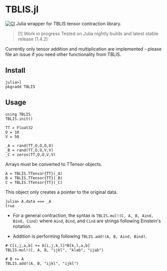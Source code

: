# TBLIS.jl
[![CI](https://github.com/FermiQC/TBLIS.jl/actions/workflows/CI.yml/badge.svg)](https://github.com/FermiQC/TBLIS.jl/actions/workflows/CI.yml)
Julia wrapper for TBLIS tensor contraction library.

> [!] Work in progress
> Tested on Julia nightly builds and latest stable release (1.4.2) 

Currently only tensor addition and multiplication are implemented - please file an issue if you need 
other functionality from TBLIS.

## Install
```
julia>]
pkg>add TBLIS
```

## Usage
```
using TBLIS
TBLIS.init()

TT = Float32
O = 10
V = 50

_A = rand(TT,O,O,O,O)
_B = rand(TT,O,O,V,V)
_C = zeros(TT,O,O,V,V)
```
Arrays must be converted to TTensor objects. 
```
A = TBLIS.TTensor{TT}(_A)
B = TBLIS.TTensor{TT}(_B)
C = TBLIS.TTensor{TT}(_C)
```
This object only creates a pointer to the original data.
```
julia> A.data === _A
true
```
* For a general contraction, the syntax is `TBLIS.mul!(C, A, B, Aind, Bind, Cind)`
where `Aind`, `Bind`, and `Cind` are strings following Einstein's notation.

* Addition is performing following `TBLIS.add!(A, B, Aind, Bind)`. 
```
# C[i,j,a,b] += A[i,j,k,l]*B[k,l,a,b]
TBLIS.mul!(C, A, B, "ijkl", "klab", "ijab")

# B += A
TBLIS.add!(A, B, "ijkl", "ijkl")
```

